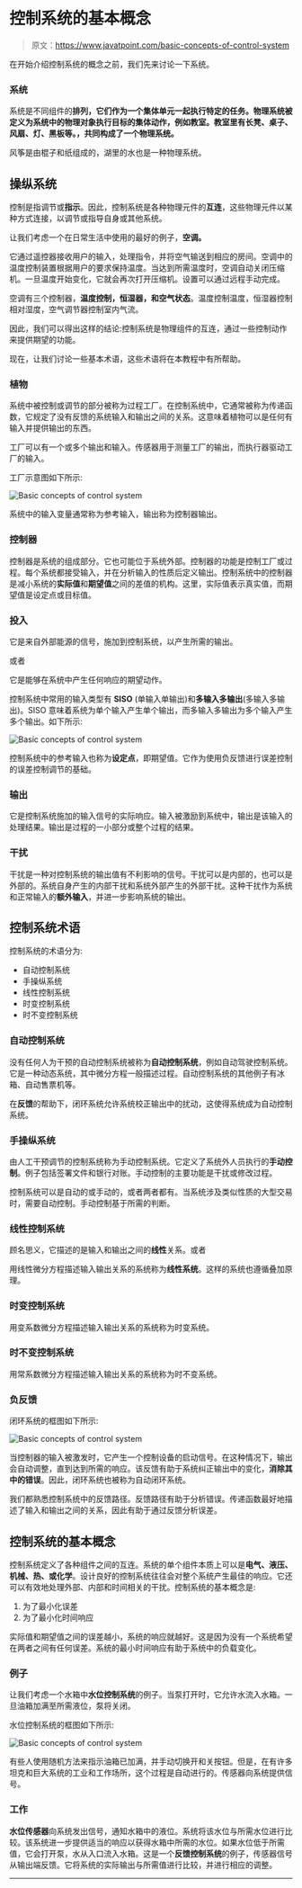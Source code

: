 # 控制系统的基本概念

> 原文：<https://www.javatpoint.com/basic-concepts-of-control-system>

在开始介绍控制系统的概念之前，我们先来讨论一下系统。

### 系统

系统是不同组件的**排列，它们作为一个集体单元一起执行特定的任务。**物理系统**被定义为系统中的物理对象执行目标的集体动作，例如教室。教室里有长凳、桌子、风扇、灯、黑板等。，共同构成了一个物理系统。**

风筝是由棍子和纸组成的，湖里的水也是一种物理系统。

## 操纵系统

控制是指调节或**指示**。因此，控制系统是各种物理元件的**互连**，这些物理元件以某种方式连接，以调节或指导自身或其他系统。

让我们考虑一个在日常生活中使用的最好的例子，**空调。**

它通过遥控器接收用户的输入，处理指令，并将空气输送到相应的房间。空调中的温度控制装置根据用户的要求保持温度。当达到所需温度时，空调自动关闭压缩机。一旦温度开始变化，它就会再次打开压缩机。设置可以通过远程手动完成。

空调有三个控制器，**温度控制，恒湿器，**和**空气状态**。温度控制温度，恒湿器控制相对湿度，空气调节器控制室内气流。

因此，我们可以得出这样的结论:控制系统是物理组件的互连，通过一些控制动作来提供期望的功能。

现在，让我们讨论一些基本术语，这些术语将在本教程中有所帮助。

### 植物

系统中被控制或调节的部分被称为过程工厂。在控制系统中，它通常被称为传递函数，它规定了没有反馈的系统输入和输出之间的关系。这意味着植物可以是任何有输入并提供输出的东西。

工厂可以有一个或多个输出和输入。传感器用于测量工厂的输出，而执行器驱动工厂的输入。

工厂示意图如下所示:

![Basic concepts of control system](img/57dd8389384389e154f91f9950f630a7.png)

系统中的输入变量通常称为参考输入，输出称为控制器输出。

### 控制器

控制器是系统的组成部分。它也可能位于系统外部。控制器的功能是控制工厂或过程。每个系统都接受输入，并在分析输入的性质后定义输出。控制系统中的控制器是减小系统的**实际值**和**期望值**之间的差值的机构。这里，实际值表示真实值，而期望值是设定点或目标值。

### 投入

它是来自外部能源的信号，施加到控制系统，以产生所需的输出。

或者

它是能够在系统中产生任何响应的期望动作。

控制系统中常用的输入类型有 **SISO** (单输入单输出)和**多输入多输出**(多输入多输出)。SISO 意味着系统为单个输入产生单个输出，而多输入多输出为多个输入产生多个输出。如下所示:

![Basic concepts of control system](img/395c5f5916ee6bcc6d76d7196fd81852.png)

控制系统中的参考输入也称为**设定点**，即期望值。它作为使用负反馈进行误差控制的误差控制调节的基础。

### 输出

它是控制系统施加的输入信号的实际响应。输入被激励到系统中，输出是该输入的处理结果。输出是过程的一小部分或整个过程的结果。

### 干扰

干扰是一种对控制系统的输出值有不利影响的信号。干扰可以是内部的，也可以是外部的。系统自身产生的内部干扰和系统外部产生的外部干扰。这种干扰作为系统和正常输入的**额外输入**，并进一步影响系统的输出。

## 控制系统术语

控制系统的术语分为:

*   自动控制系统
*   手操纵系统
*   线性控制系统
*   时变控制系统
*   时不变控制系统

### 自动控制系统

没有任何人为干预的自动控制系统被称为**自动控制系统**，例如自动驾驶控制系统。它是一种动态系统，其中微分方程一般描述过程。自动控制系统的其他例子有冰箱、自动售票机等。

在**反馈**的帮助下，闭环系统允许系统校正输出中的扰动，这使得系统成为自动控制系统。

### 手操纵系统

由人工干预调节的控制系统称为手动控制系统。它定义了系统外人员执行的**手动控制**。例子包括签署文件和银行对账。手动控制的主要功能是干扰或修改过程。

控制系统可以是自动的或手动的，或者两者都有。当系统涉及类似性质的大型交易时，需要自动控制。手动控制基于所需的判断。

### 线性控制系统

顾名思义，它描述的是输入和输出之间的**线性**关系。或者

用线性微分方程描述输入输出关系的系统称为**线性系统**。这样的系统也遵循叠加原理。

### 时变控制系统

用变系数微分方程描述输入输出关系的系统称为时变系统。

### 时不变控制系统

用常系数微分方程描述输入输出关系的系统称为时不变系统。

### 负反馈

闭环系统的框图如下所示:

![Basic concepts of control system](img/3b7255bbf3aa349e8a5f124a08a55fa1.png)

当控制器的输入被激发时，它产生一个控制设备的启动信号。在这种情况下，输出会自动调整，直到达到所需的响应。该反馈有助于系统纠正输出中的变化，**消除其中的错误**。因此，闭环系统也被称为自动闭环系统。

我们都熟悉控制系统中的反馈路径。反馈路径有助于分析错误。传递函数最好地描述了输入和输出之间的关系，因此有助于通过反馈分析误差。

## 控制系统的基本概念

控制系统定义了各种组件之间的互连。系统的单个组件本质上可以是**电气、液压、机械、热、**或**化学**。设计良好的控制系统往往会对整个系统产生最佳的响应。它还可以有效地处理外部、内部和时间相关的干扰。控制系统的基本概念是:

1.  为了最小化误差
2.  为了最小化时间响应

实际值和期望值之间的误差越小，系统的响应就越好。这是因为没有一个系统希望在两者之间有任何误差。系统的最小时间响应有助于系统中的负载变化。

### 例子

让我们考虑一个水箱中**水位控制系统**的例子。当泵打开时，它允许水流入水箱。一旦油箱加满至所需液位，泵将关闭。

水位控制系统的框图如下所示:

![Basic concepts of control system](img/b0aba389d00ad559710f616d90934ea2.png)

有些人使用随机方法来指示油箱已加满，并手动切换开和关按钮。但是，在有许多坦克和巨大系统的工业和工作场所，这个过程是自动进行的。传感器向系统提供信号。

### 工作

**水位传感器**向系统发出信号，通知水箱中的液位。系统将该水位与所需水位进行比较。该系统进一步提供适当的响应以获得水箱中所需的水位。如果水位低于所需值，它会打开泵，水从入口流入水箱。这是一个**反馈控制系统**的例子，传感器信号从输出端反馈。它将系统的实际输出与所需值进行比较，并进行相应的调整。

* * *